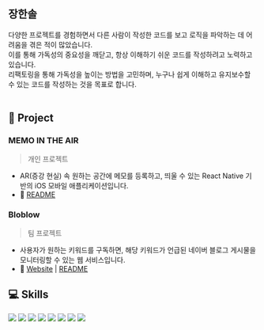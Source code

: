 ## 장한솔

다양한 프로젝트를 경험하면서 다른 사람이 작성한 코드를 보고 로직을 파악하는 데 어려움을 겪은 적이 많았습니다. 
<br>
이를 통해 가독성의 중요성을 깨닫고, 항상 이해하기 쉬운 코드를 작성하려고 노력하고 있습니다.
<br>
리팩토링을 통해 가독성을 높이는 방법을 고민하며, 누구나 쉽게 이해하고 유지보수할 수 있는 코드를 작성하는 것을 목표로 합니다.
<br><br>

## 📂 Project

### MEMO IN THE AIR
> 개인 프로젝트
- AR(증강 현실) 속 원하는 공간에 메모를 등록하고, 띄울 수 있는 React Native 기반의 iOS 모바일 애플리케이션입니다.
- 🔗 [README](https://github.com/memo-in-the-air/memo-in-the-air) 

### Bloblow
> 팀 프로젝트
- 사용자가 원하는 키워드를 구독하면, 해당 키워드가 언급된 네이버 블로그 게시물을 모니터링할 수 있는 웹 서비스입니다.
- 🔗 [Website](https://bloblow.netlify.app/) | [README](https://github.com/Team-Bloblow/Bloblow-Client)

## 💻 Skills
<img src="https://img.shields.io/badge/JavaScript-F7DF1E?style=for-the-badge&logo=JavaScript&logoColor=white"> <img src="https://img.shields.io/badge/React-61DAFB?style=for-the-badge&logo=React&logoColor=white"> <img src="https://img.shields.io/badge/React Native-61DAFB?style=for-the-badge&logo=React&logoColor=white"/> <img src="https://img.shields.io/badge/node.js-6DA55F?style=for-the-badge&logo=node.js&logoColor=white"> <img src="https://img.shields.io/badge/java-%23ED8B00.svg?style=for-the-badge&logo=java&logoColor=white"/> <img src="https://img.shields.io/badge/MongoDB-%234ea94b.svg?style=for-the-badge&logo=mongodb&logoColor=white"> <img src="https://img.shields.io/badge/MariaDB-003545?style=for-the-badge&logo=mariaDB&logoColor=white"/> <img src="https://img.shields.io/badge/MySQL-4479A1?style=for-the-badge&logo=MySQL&logoColor=white"/>
